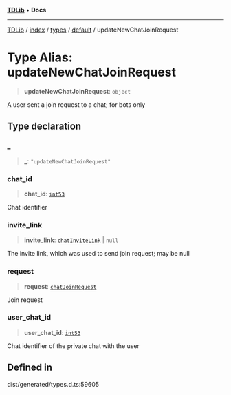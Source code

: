 [**TDLib**](../../../../../../README.md) • **Docs**

***

[TDLib](../../../../../../modules.md) / [index](../../../../../README.md) / [types](../../../README.md) / [default](../README.md) / updateNewChatJoinRequest

# Type Alias: updateNewChatJoinRequest

> **updateNewChatJoinRequest**: `object`

A user sent a join request to a chat; for bots only

## Type declaration

### \_

> **\_**: `"updateNewChatJoinRequest"`

### chat\_id

> **chat\_id**: [`int53`](int53.md)

Chat identifier

### invite\_link

> **invite\_link**: [`chatInviteLink`](chatInviteLink.md) \| `null`

The invite link, which was used to send join request; may be null

### request

> **request**: [`chatJoinRequest`](chatJoinRequest.md)

Join request

### user\_chat\_id

> **user\_chat\_id**: [`int53`](int53.md)

Chat identifier of the private chat with the user

## Defined in

dist/generated/types.d.ts:59605
